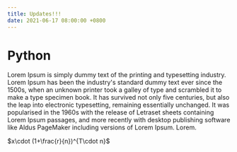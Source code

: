 ```yaml
---
title: Updates!!!
date: 2021-06-17 08:00:00 +0800
---
```



# Python

Lorem Ipsum is simply dummy text of the printing and typesetting industry. 
Lorem Ipsum has been the industry's standard dummy text ever since the 1500s, when an unknown printer took a galley of type and scrambled it to make a type specimen book. 
It has survived not only five centuries, but also the leap into electronic typesetting, remaining essentially unchanged. 
It was popularised in the 1960s with the release of Letraset sheets containing Lorem Ipsum passages, and more recently with desktop publishing software like Aldus PageMaker including versions of Lorem Ipsum. Lorem.

$x\cdot (1+\frac{r}{n})^{T\cdot n}$
